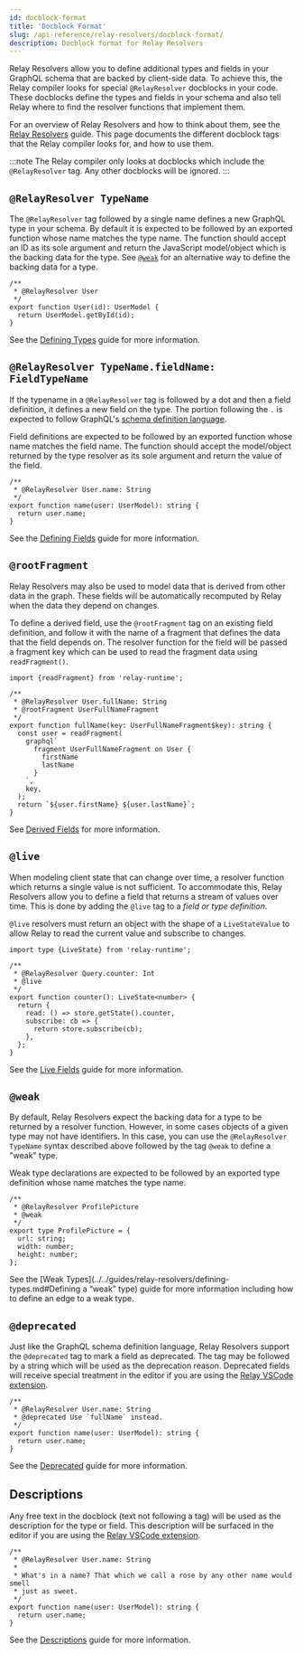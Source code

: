 ```yaml
---
id: docblock-format
title: 'Docblock Format'
slug: /api-reference/relay-resolvers/docblock-format/
description: Docblock format for Relay Resolvers
---
```


Relay Resolvers allow you to define additional types and fields in your GraphQL schema that are backed by client-side data. To achieve this, the Relay compiler looks for special `@RelayResolver` docblocks in your code. These docblocks define the types and fields in your schema and also tell Relay where to find the resolver functions that implement them.

For an overview of Relay Resolvers and how to think about them, see the [Relay Resolvers](../../guides/relay-resolvers/introduction.md) guide. This page documents the different docblock tags that the Relay compiler looks for, and how to use them.

:::note The Relay compiler only looks at docblocks which include the
`@RelayResolver` tag. Any other docblocks will be ignored.
:::

## `@RelayResolver TypeName`

The `@RelayResolver` tag followed by a single name defines a new GraphQL type in your schema. By default it is expected to be followed by an exported function whose name matches the type name. The function should accept an ID as its sole argument and return the JavaScript model/object which is the backing data for the type. See [`@weak`](#weak) for an alternative way to define the backing data for a type.

```tsx
/**
 * @RelayResolver User
 */
export function User(id): UserModel {
  return UserModel.getById(id);
}
```

See the [Defining Types](../../guides/relay-resolvers/defining-types.md) guide for more information.

## `@RelayResolver TypeName.fieldName: FieldTypeName`

If the typename in a `@RelayResolver` tag is followed by a dot and then a field definition, it defines a new field on the type. The portion following the `.` is expected to follow GraphQL's
[schema definition language](https://spec.graphql.org/June2018/#FieldDefinition).

Field definitions are expected to be followed by an exported function whose name matches the field name. The function should accept the model/object returned by the type resolver as its sole argument and return the value of the field.

```tsx
/**
 * @RelayResolver User.name: String
 */
export function name(user: UserModel): string {
  return user.name;
}
```

See the [Defining Fields](../../guides/relay-resolvers/defining-fields.md) guide for more information.

## `@rootFragment`

Relay Resolvers may also be used to model data that is derived from other data in the graph. These fields will be automatically recomputed by Relay when the data they depend on changes.

To define a derived field, use the `@rootFragment` tag on an existing field
definition, and follow it with the name of a fragment that defines the data that the field depends on. The resolver function for the field will be passed a fragment key which can be used to read the fragment data using `readFragment()`.

```tsx
import {readFragment} from 'relay-runtime';

/**
 * @RelayResolver User.fullName: String
 * @rootFragment UserFullNameFragment
 */
export function fullName(key: UserFullNameFragment$key): string {
  const user = readFragment(
    graphql`
      fragment UserFullNameFragment on User {
        firstName
        lastName
      }
    `,
    key,
  );
  return `${user.firstName} ${user.lastName}`;
}
```

See [Derived Fields](../../guides/relay-resolvers/derived-fields.md) for more information.

## `@live`

When modeling client state that can change over time, a resolver function which returns a single value is not sufficient. To accommodate this, Relay Resolvers allow you to define a field that returns a stream of values over time. This is done by adding the `@live` tag to a _field or type definition_.

`@live` resolvers must return an object with the shape of a `LiveStateValue` to allow Relay to read the current value and subscribe to changes.

```tsx
import type {LiveState} from 'relay-runtime';

/**
 * @RelayResolver Query.counter: Int
 * @live
 */
export function counter(): LiveState<number> {
  return {
    read: () => store.getState().counter,
    subscribe: cb => {
      return store.subscribe(cb);
    },
  };
}
```

See the [Live Fields](../../guides/relay-resolvers/live-fields.md) guide for
more information.

## `@weak`

By default, Relay Resolvers expect the backing data for a type to be returned by a resolver function. However, in some cases objects of a given type may not have identifiers. In this case, you can use the `@RelayResolver TypeName` syntax described above followed by the tag `@weak` to define a "weak" type.

Weak type declarations are expected to be followed by an exported type
definition whose name matches the type name.

```tsx
/**
 * @RelayResolver ProfilePicture
 * @weak
 */
export type ProfilePicture = {
  url: string;
  width: number;
  height: number;
};
```

See the [Weak Types](../../guides/relay-resolvers/defining-types.md#Defining a “weak” type) guide for more information including how to define an edge to a weak type.

## `@deprecated`

Just like the GraphQL schema definition language, Relay Resolvers support the `@deprecated` tag to mark a field as deprecated. The tag may be followed by a string which will be used as the deprecation reason. Deprecated fields will
receive special treatment in the editor if you are using the
[Relay VSCode extension](../../editor-support.md).

```tsx
/**
 * @RelayResolver User.name: String
 * @deprecated Use `fullName` instead.
 */
export function name(user: UserModel): string {
  return user.name;
}
```

See the [Deprecated](../../guides/relay-resolvers/deprecated.md) guide for more information.

## Descriptions

Any free text in the docblock (text not following a tag) will be used as the description for the type or field. This description will be surfaced in the editor if you are using the [Relay VSCode extension](../../editor-support.md).

```tsx
/**
 * @RelayResolver User.name: String
 *
 * What's in a name? That which we call a rose by any other name would smell
 * just as sweet.
 */
export function name(user: UserModel): string {
  return user.name;
}
```

See the [Descriptions](../../guides/relay-resolvers/descriptions.md) guide for more information.
